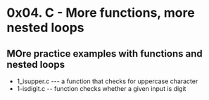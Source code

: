  # 0x04. C - More functions, more nested loops
 ## MOre practice examples with functions and nested loops
* 1_isupper.c --- a function that checks for uppercase character
* 1-isdigit.c -- function checks whether a given input is digit
